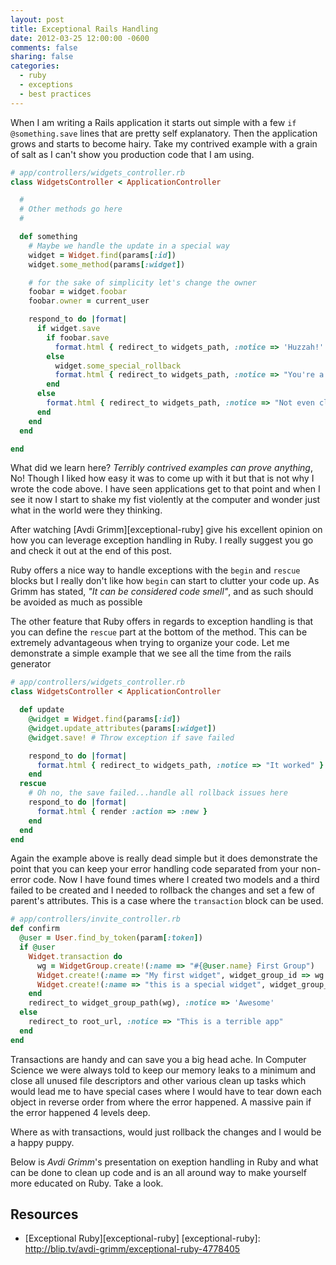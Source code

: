 ```yaml
---
layout: post
title: Exceptional Rails Handling
date: 2012-03-25 12:00:00 -0600
comments: false
sharing: false
categories:
  - ruby
  - exceptions
  - best practices
---
```


When I am writing a Rails application it starts out simple with a few
`if @something.save` lines that are pretty self explanatory. Then the
application grows and starts to become hairy. Take my contrived example with a
grain of salt as I can't show you production code that I am using.

```ruby
# app/controllers/widgets_controller.rb
class WidgetsController < ApplicationController

  #
  # Other methods go here
  #

  def something
    # Maybe we handle the update in a special way
    widget = Widget.find(params[:id])
    widget.some_method(params[:widget])

    # for the sake of simplicity let's change the owner
    foobar = widget.foobar
    foobar.owner = current_user

    respond_to do |format|
      if widget.save
        if foobar.save
          format.html { redirect_to widgets_path, :notice => 'Huzzah!' }
        else
          widget.some_special_rollback
          format.html { redirect_to widgets_path, :notice => "You're a moron" }
        end
      else
        format.html { redirect_to widgets_path, :notice => "Not even close"}
      end
    end
  end

end
```

What did we learn here? *Terribly contrived examples can prove anything*, No!
Though I liked how easy it was to come up with it but that is not why I wrote
the code above. I have seen applications get to that point and when I see it now
I start to shake my fist violently at the computer and wonder just what in the
world were they thinking.

After watching [Avdi Grimm][exceptional-ruby] give his excellent opinion on how
you can leverage exception handling in Ruby. I really suggest you go and check
it out at the end of this post.

Ruby offers a nice way to handle exceptions with the `begin` and `rescue` blocks
but I really don't like how `begin` can start to clutter your code up. As Grimm
has stated, *"It can be considered code smell"*, and as such should be avoided
as much as possible

The other feature that Ruby offers in regards to exception handling is that you
can define the `rescue` part at the bottom of the method. This can be extremely
advantageous when trying to organize your code. Let me demonstrate a simple
example that we see all the time from the rails generator

```ruby
# app/controllers/widgets_controller.rb
class WidgetsController < ApplicationController

  def update
    @widget = Widget.find(params[:id])
    @widget.update_attributes(params[:widget])
    @widget.save! # Throw exception if save failed

    respond_to do |format|
      format.html { redirect_to widgets_path, :notice => "It worked" }
    end
  rescue
    # Oh no, the save failed...handle all rollback issues here
    respond_to do |format|
      format.html { render :action => :new }
    end
  end
end
```

Again the example above is really dead simple but it does demonstrate the point
that you can keep your error handling code separated from your non-error code.
Now I have found times where I created two models and a third failed to be
created and I needed to rollback the changes and set a few of parent's
attributes. This is a case where the `transaction` block can be used.


```ruby
# app/controllers/invite_controller.rb
def confirm
  @user = User.find_by_token(param[:token])
  if @user
    Widget.transaction do
      wg = WidgetGroup.create!(:name => "#{@user.name} First Group")
      Widget.create!(:name => "My first widget", widget_group_id => wg.id)
      Widget.create!(:name => "this is a special widget", widget_group_id => wg.id, :special => true)
    end
    redirect_to widget_group_path(wg), :notice => 'Awesome'
  else
    redirect_to root_url, :notice => "This is a terrible app"
  end
end
```

Transactions are handy and can save you a big head ache. In Computer Science
we were always told to keep our memory leaks to a minimum and close all unused
file descriptors and other various clean up tasks which would lead me to have
special cases where I would have to tear down each object in reverse order
from where the error happened. A massive pain if the error happened 4 levels
deep.

Where as with transactions, would just rollback the changes and I would be a
happy puppy.

Below is *Avdi Grimm*'s presentation on exeption handling in Ruby and what can
be done to clean up code and is an all around way to make yourself more educated
on Ruby. Take a look.

## Resources

  * [Exceptional Ruby][exceptional-ruby]
[exceptional-ruby]: http://blip.tv/avdi-grimm/exceptional-ruby-4778405
